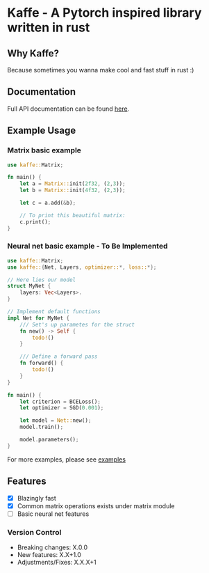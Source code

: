 # Kaffe - A Pytorch inspired library written in rust 

## Why Kaffe?

Because sometimes you wanna make cool and fast stuff in rust :)

## Documentation
Full API documentation can be found [here](https://docs.rs/kaffe/latest/kaffe/).

## Example Usage

### Matrix basic example 

```rust 
use kaffe::Matrix;

fn main() {
    let a = Matrix::init(2f32, (2,3));
    let b = Matrix::init(4f32, (2,3));

    let c = a.add(&b);

    // To print this beautiful matrix:
    c.print();
}
```

### Neural net basic example - To Be Implemented
```rust
use kaffe::Matrix;
use kaffe::{Net, Layers, optimizer::*, loss::*};

// Here lies our model 
struct MyNet {
    layers: Vec<Layers>.
}

// Implement default functions
impl Net for MyNet {
    /// Set's up parametes for the struct 
    fn new() -> Self {
        todo!()
    }

    /// Define a forward pass 
    fn forward() {
        todo!()
    }
}

fn main() {
    let criterion = BCELoss();
    let optimizer = SGD(0.001);

    let model = Net::new();
    model.train();

    model.parameters();
}
```

For more examples, please see [examples](./examples/)

## Features 
- [X] Blazingly fast
- [X] Common matrix operations exists under matrix module
- [ ] Basic neural net features

### Version Control 

- Breaking changes: X.0.0
- New features: X.X+1.0
- Adjustments/Fixes: X.X.X+1
